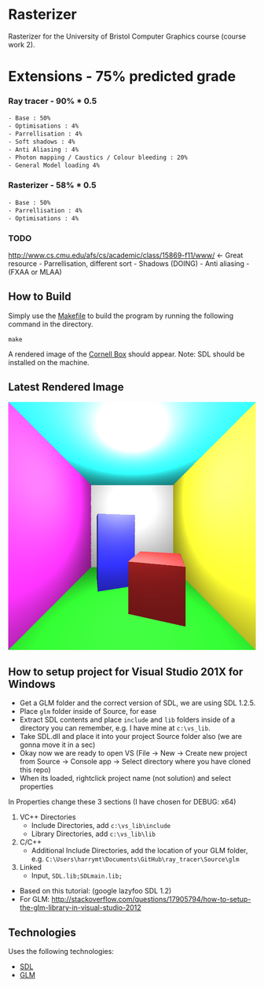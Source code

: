 # Rasterizer

Rasterizer for the University of Bristol Computer Graphics course (course work 2).

# Extensions - 75% predicted grade

### Ray tracer - 90% * 0.5
    - Base : 50%
    - Optimisations : 4%
    - Parrellisation : 4%
    - Soft shadows : 4%
    - Anti Aliasing : 4%
    - Photon mapping / Caustics / Colour bleeding : 20%
    - General Model loading 4%

### Rasterizer - 58% * 0.5
    - Base : 50%
    - Parrellisation : 4%
    - Optimisations : 4%
   

### TODO
http://www.cs.cmu.edu/afs/cs/academic/class/15869-f11/www/ <- Great resource
    - Parrellisation, different sort
    - Shadows (DOING)
    - Anti aliasing -(FXAA or MLAA)

## How to Build

Simply use the [Makefile](Makefile) to build the program by running the following command in the directory.

```
make
```

A rendered image of the [Cornell Box](https://en.wikipedia.org/wiki/Cornell_box) should appear.
Note: SDL should be installed on the machine.

## Latest Rendered Image

![Screenshot](screenshot.bmp "Rendered Image")

## How to setup project for Visual Studio 201X for Windows

- Get a GLM folder and the correct version of SDL, we are using SDL 1.2.5.
- Place `glm` folder inside of Source, for ease
- Extract SDL contents and place `include` and `lib` folders inside of a directory you can remember, e.g. I have mine at `c:\vs_lib`.
- Take SDL.dll and place it into your project Source folder also (we are gonna move it in a sec)
- Okay now we are ready to open VS (File -> New -> Create new project from Source -> Console app -> Select directory where you have cloned this repo)
- When its loaded, rightclick project name (not solution) and select properties


In Properties change these 3 sections (I have chosen for DEBUG: x64)

1. VC++ Directories
    - Include Directories, add `c:\vs_lib\include`
    - Library Directories, add `c:\vs_lib\lib`
2. C/C++
    - Additional Include Directories, add the location of your GLM folder, e.g. `C:\Users\harrymt\Documents\GitHub\ray_tracer\Source\glm`
3. Linked
    - Input, `SDL.lib;SDLmain.lib;`


- Based on this tutorial: (google lazyfoo SDL 1.2)
- For GLM: http://stackoverflow.com/questions/17905794/how-to-setup-the-glm-library-in-visual-studio-2012

## Technologies

Uses the following technologies:

- [SDL](http://www.libsdl.org)
- [GLM](http://glm.g-truc.net)
